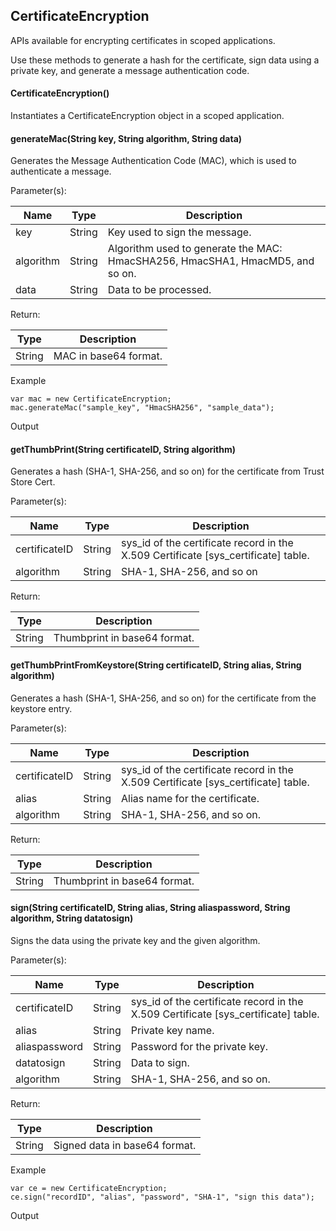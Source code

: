 CertificateEncryption
---------------------

APIs available for encrypting certificates in scoped applications.

Use these methods to generate a hash for the certificate, sign data using a private key, and generate a message authentication code.

#### CertificateEncryption()

Instantiates a CertificateEncryption object in a scoped application.

#### generateMac(String key, String algorithm, String data)

Generates the Message Authentication Code (MAC), which is used to authenticate a message.

Parameter(s):

| Name | Type | Description |
| --- | --- | --- |
| key | String | Key used to sign the message. |
| algorithm | String | Algorithm used to generate the MAC: HmacSHA256, HmacSHA1, HmacMD5, and so on. |
| data | String | Data to be processed. |

Return:

| Type | Description |
| --- | --- |
| String | MAC in base64 format. |

Example

    var mac = new CertificateEncryption;
    mac.generateMac("sample_key", "HmacSHA256", "sample_data");

Output

#### getThumbPrint(String certificateID, String algorithm)

Generates a hash (SHA-1, SHA-256, and so on) for the certificate from Trust Store Cert.

Parameter(s):

| Name | Type | Description |
| --- | --- | --- |
| certificateID | String | sys\_id of the certificate record in the X.509 Certificate \[sys\_certificate\] table. |
| algorithm | String | SHA-1, SHA-256, and so on |

Return:

| Type | Description |
| --- | --- |
| String | Thumbprint in base64 format. |

#### getThumbPrintFromKeystore(String certificateID, String alias, String algorithm)

Generates a hash (SHA-1, SHA-256, and so on) for the certificate from the keystore entry.

Parameter(s):

| Name | Type | Description |
| --- | --- | --- |
| certificateID | String | sys\_id of the certificate record in the X.509 Certificate \[sys\_certificate\] table. |
| alias | String | Alias name for the certificate. |
| algorithm | String | SHA-1, SHA-256, and so on. |

Return:

| Type | Description |
| --- | --- |
| String | Thumbprint in base64 format. |

#### sign(String certificateID, String alias, String aliaspassword, String algorithm, String datatosign)

Signs the data using the private key and the given algorithm.

Parameter(s):

| Name | Type | Description |
| --- | --- | --- |
| certificateID | String | sys\_id of the certificate record in the X.509 Certificate \[sys\_certificate\] table. |
| alias | String | Private key name. |
| aliaspassword | String | Password for the private key. |
| datatosign | String | Data to sign. |
| algorithm | String | SHA-1, SHA-256, and so on. |

Return:

| Type | Description |
| --- | --- |
| String | Signed data in base64 format. |

Example

    var ce = new CertificateEncryption;
    ce.sign("recordID", "alias", "password", "SHA-1", "sign this data");

Output